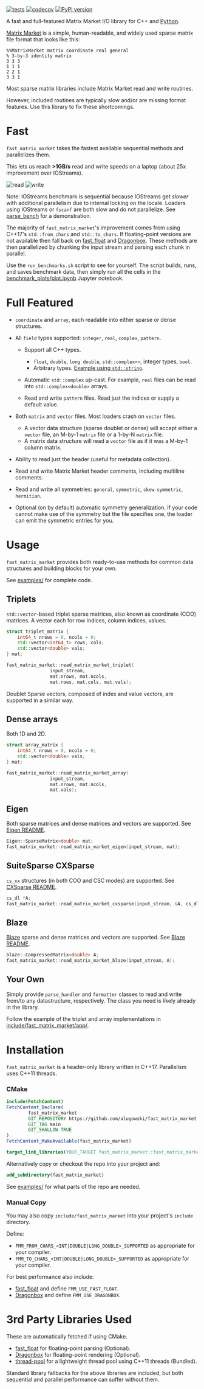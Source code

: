 [![tests](https://github.com/alugowski/fast_matrix_market/actions/workflows/tests.yml/badge.svg)](https://github.com/alugowski/fast_matrix_market/actions/workflows/tests.yml)
[![codecov](https://codecov.io/gh/alugowski/fast_matrix_market/branch/main/graph/badge.svg?token=s1G9zG4sDS)](https://codecov.io/gh/alugowski/fast_matrix_market)
[![PyPI version](https://badge.fury.io/py/fast_matrix_market.svg)](https://badge.fury.io/py/fast_matrix_market)

A fast and full-featured Matrix Market I/O library for C++ and [Python](python).

[Matrix Market](https://math.nist.gov/MatrixMarket/formats.html) is a simple, human-readable, and widely used sparse matrix file format that looks like this:
```
%%MatrixMarket matrix coordinate real general
% 3-by-3 identity matrix
3 3 3
1 1 1
2 2 1
3 3 1
```
Most sparse matrix libraries include Matrix Market read and write routines.

However, included routines are typically slow and/or are missing format features. Use this library to fix these shortcomings.

# Fast

`fast_matrix_market` takes the fastest available sequential methods and parallelizes them.

This lets us reach **>1GB/s** read and write speeds on a laptop (about 25x improvement over IOStreams).

![read](benchmark_plots/parallel-scaling-cpp-read.svg)
![write](benchmark_plots/parallel-scaling-cpp-write.svg)

Note: IOStreams benchmark is sequential because IOStreams get *slower* with additional parallelism due to internal locking on the locale.
Loaders using IOStreams or `fscanf` are both slow and do not parallelize. See [parse_bench](https://github.com/alugowski/parse-bench) for a demonstration.

The majority of `fast_matrix_market`'s improvement comes from using C++17's `std::from_chars` and `std::to_chars`.
If floating-point versions are not available then fall back on [fast_float](https://github.com/fastfloat/fast_float) 
and [Dragonbox](https://github.com/jk-jeon/dragonbox). These methods are then parallelized by chunking the input stream and parsing each chunk in parallel.

Use the `run_benchmarks.sh` script to see for yourself. The script builds, runs, and saves benchmark data, then simply run all the cells in the [benchmark_plots/plot.ipynb](benchmark_plots/plot.ipynb) Jupyter notebook.

# Full Featured

* `coordinate` and `array`, each readable into either sparse or dense structures.

* All `field` types supported: `integer`, `real`, `complex`, `pattern`.

  * Support all C++ types.
    * `float`, `double`, `long double`, `std::complex<>`, integer types, `bool`.
    * Arbitrary types. [Example using `std::string`](tests/user_type_test.cpp).

  * Automatic `std::complex` up-cast. For example, `real` files can be read into `std::complex<double>` arrays.

  * Read and write `pattern` files. Read just the indices or supply a default value.

* Both `matrix` and `vector` files. Most loaders crash on `vector` files.
  * A vector data structure (sparse doublet or dense) will accept either a `vector` file, an M-by-1 `matrix` file or a 1-by-N `matrix` file.
  * A matrix data structure will read a `vector` file as if it was a M-by-1 column matrix.

* Ability to read just the header (useful for metadata collection).

* Read and write Matrix Market header comments, including multiline comments.

* Read and write all symmetries: `general`, `symmetric`, `skew-symmetric`, `hermitian`.

* Optional (on by default) automatic symmetry generalization. If your code cannot make use of the symmetry but the file specifies one, the loader can emit the symmetric entries for you.

# Usage

`fast_matrix_market` provides both ready-to-use methods for common data structures and building blocks for your own.

See [examples/](examples) for complete code.

## Triplets
`std::vector`-based triplet sparse matrices, also known as coordinate (COO) matrices. A vector each for row indices, column indices, values.

```c++
struct triplet_matrix {
    int64_t nrows = 0, ncols = 0;
    std::vector<int64_t> rows, cols;
    std::vector<double> vals;
} mat;

fast_matrix_market::read_matrix_market_triplet(
                input_stream,
                mat.nrows, mat.ncols,
                mat.rows, mat.cols, mat.vals);
```

Doublet Sparse vectors, composed of index and value vectors, are supported in a similar way.

## Dense arrays
Both 1D and 2D.
```c++
struct array_matrix {
    int64_t nrows = 0, ncols = 0;
    std::vector<double> vals;
} mat;

fast_matrix_market::read_matrix_market_array(
                input_stream,
                mat.nrows, mat.ncols,
                mat.vals);
```

## Eigen
Both sparse matrices and dense matrices and vectors are supported. See [Eigen README](README.Eigen.md).
```c++
Eigen::SparseMatrix<double> mat;
fast_matrix_market::read_matrix_market_eigen(input_stream, mat);
```

## SuiteSparse CXSparse
`cs_xx` structures (in both COO and CSC modes) are supported. See [CXSparse README](README.CXSparse.md).
```c++
cs_dl *A;
fast_matrix_market::read_matrix_market_cxsparse(input_stream, &A, cs_dl_spalloc);
```

## Blaze
[Blaze](https://bitbucket.org/blaze-lib/blaze) sparse and dense matrices and vectors are supported. See [Blaze README](README.Blaze.md).
```c++
blaze::CompressedMatrix<double> A;
fast_matrix_market::read_matrix_market_blaze(input_stream, A);
```

## Your Own

Simply provide `parse_handler` and `formatter` classes to read and write from/to any datastructure, respectively. The class you need is likely already in the library.

Follow the example of the triplet and array implementations in [include/fast_matrix_market/app/](include/fast_matrix_market/app).

# Installation

`fast_matrix_market` is a header-only library written in C++17. Parallelism uses C++11 threads.

### CMake

```cmake
include(FetchContent)
FetchContent_Declare(
        fast_matrix_market
        GIT_REPOSITORY https://github.com/alugowski/fast_matrix_market
        GIT_TAG main
        GIT_SHALLOW TRUE
)
FetchContent_MakeAvailable(fast_matrix_market)

target_link_libraries(YOUR_TARGET fast_matrix_market::fast_matrix_market)
```

Alternatively copy or checkout the repo into your project and:
```cmake
add_subdirectory(fast_matrix_market)
```
See [examples/](examples) for what parts of the repo are needed.

### Manual Copy
You may also copy `include/fast_matrix_market` into your project's `include` directory.

Define:
* `FMM_FROM_CHARS_<INT|DOUBLE|LONG_DOUBLE>_SUPPORTED` as appropriate for your compiler.
* `FMM_TO_CHARS_<INT|DOUBLE|LONG_DOUBLE>_SUPPORTED` as appropriate for your compiler.

For best performance also include:
* [fast_float](https://github.com/fastfloat/fast_float) and define `FMM_USE_FAST_FLOAT`.
* [Dragonbox](https://github.com/jk-jeon/dragonbox) and define `FMM_USE_DRAGONBOX`.


# 3rd Party Libraries Used
These are automatically fetched if using CMake.

* [fast_float](https://github.com/fastfloat/fast_float) for floating-point parsing (Optional).
* [Dragonbox](https://github.com/jk-jeon/dragonbox) for floating-point rendering (Optional).
* [thread-pool](https://github.com/bshoshany/thread-pool) for a lightweight thread pool using C++11 threads (Bundled). 

Standard library fallbacks for the above libraries are included, but both sequential and parallel performance can suffer without them.